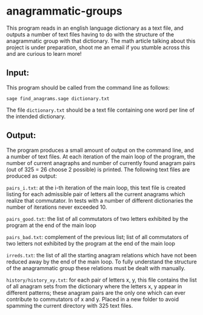# anagrammatic-groups

This program reads in an english language dictionary as a text file, and outputs a number of text files having to do with the structure of the anagrammatic group with that dictionary.
The math article talking about this project is under preparation, shoot me an email if you stumble across this and are curious to learn more!

Input:
------

This program should be called from the command line as follows:

`sage find_anagrams.sage dictionary.txt`

The file `dictionary.txt` should be a text file containing one word per line of the intended dictionary.

Output:
-------

The program produces a small amount of output on the command line, and a number of text files.
At each iteration of the main loop of the program, the number of current anagraphs and number of currently found anagram pairs (out of 325 = 26 choose 2 possible) is printed.
The following text files are produced as output:

`pairs_i.txt`: at the i-th iteration of the main loop, this text file is created listing for each admissible pair of letters all the current anagrams which realize that commutator. In tests with a number of different dictionaries the number of iterations never exceeded 10.

`pairs_good.txt`: the list of all commutators of two letters exhibited by the program at the end of the main loop

`pairs_bad.txt`: complement of the previous list; list of all commutators of two letters not exhibited by the program at the end of the main loop

`irreds.txt`: the list of all the starting anagram relations which have not been reduced away by the end of the main loop. To fully understand the structure of the anagrammatic group these relations must be dealt with manually.

`history/history_xy.txt`: for each pair of letters x, y, this file contains the list of all anagram sets from the dictionary where the letters x, y appear in different patterns; these anagram pairs are the only one which can ever contribute to commutators of x and y. Placed in a new folder to avoid spamming the current directory with 325 text files.